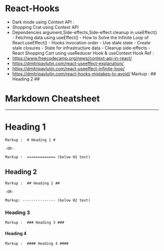 # React-Hooks

- Dark mode using  Context API : 
- Shopping Crat using Context API
- Dependencies argument,Side-effects,Side-effect cleanup in useEffect()
      - Fetching data using useEffect()
      -  How to Solve the Infinite Loop of React.useEffect()
      -  Hooks invocation order
      -  Use stale state
      -  Create stale closures
      -  State for infrastructure data
      -  Cleanup side-effects
-React Shopping Cart using  useReducer Hook & useContext Hook
 Ref :
 - https://www.freecodecamp.org/news/context-api-in-react/
 - https://dmitripavlutin.com/react-useeffect-explanation/
 - https://dmitripavlutin.com/react-useeffect-infinite-loop/
 - https://dmitripavlutin.com/react-hooks-mistakes-to-avoid/
Markup :  ## Heading 2 ##

Markdown Cheatsheet<a name="TOP"></a>
===================

- - - - 
# Heading 1 #

    Markup :  # Heading 1 #

    -OR-

    Markup :  ============= (below H1 text)

## Heading 2 ##

    Markup :  ## Heading 2 ##

    -OR-

    Markup: --------------- (below H2 text)

### Heading 3 ###

    Markup :  ### Heading 3 ###

#### Heading 4 ####

    Markup :  #### Heading 4 ####
